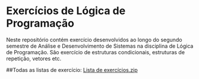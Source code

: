 # Exercícios de Lógica de Programação
Neste repositório contém exercício desenvolvidos ao longo do segundo semestre de Análise e Desenvolvimento de Sistemas na disciplina de Lógica de Programação.
São exercício de estruturas condicionais, estruturas de repetição, vetores etc.


##Todas as listas de exercício: 
[Lista de exercícios.zip](https://github.com/caiohds/LogicaDeProgramacao/files/9739998/Lista.de.exercicios.zip)
